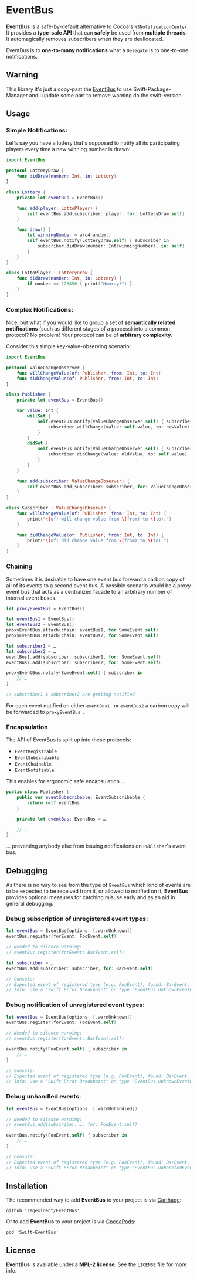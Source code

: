 # EventBus

**EventBus** is a safe-by-default alternative to Cocoa's `NSNotificationCenter`. It provides a **type-safe API** that can **safely** be used from **multiple threads**. It automagically removes subscribers when they are deallocated.

EventBus is to **one-to-many notifications** what a `Delegate` is to one-to-one notifications.

## Warning

This library it's just a copy-past the [EventBus](https://github.com/regexident/EventBus) to use Swift-Package-Manager and i update some part to remove warning do the swift-version

## Usage

### Simple Notifications:

Let's say you have a lottery that's supposed to notify all its participating players every time a new winning number is drawn:

```swift
import EventBus

protocol LotteryDraw {
    func didDraw(number: Int, in: Lottery)
}

class Lottery {
    private let eventBus = EventBus()

    func add(player: LottoPlayer) {
        self.eventBus.add(subscriber: player, for: LotteryDraw.self)
    }

    func draw() {
        let winningNumber = arc4random()
        self.eventBus.notify(LotteryDraw.self) { subscriber in
            subscriber.didDraw(number: Int(winningNumber), in: self)
        }
    }
}

class LottoPlayer : LotteryDraw {
    func didDraw(number: Int, in: Lottery) {
        if number == 123456 { print("Hooray!") }
    }
}
```

### Complex Notifications:

Nice, but what if you would like to group a set of **semantically related notifications** (such as different stages of a process) into a common protocol? No problem! Your protocol can be of **arbitrary complexity**.

Consider this simple key-value-observing scenario:

```swift
import EventBus

protocol ValueChangeObserver {
    func willChangeValue(of: Publisher, from: Int, to: Int)
    func didChangeValue(of: Publisher, from: Int, to: Int)
}

class Publisher {
    private let eventBus = EventBus()

    var value: Int {
        willSet {
            self.eventBus.notify(ValueChangeObserver.self) { subscriber in
                subscriber.willChange(value: self.value, to: newValue)
            }
        }
        didSet {
            self.eventBus.notify(ValueChangeObserver.self) { subscriber in
                subscriber.didChange(value: oldValue, to: self.value)
            }
        }
    }

    func add(subscriber: ValueChangeObserver) {
        self.eventBus.add(subscriber: subscriber, for: ValueChangeObserver.self)
    }
}

class Subscriber : ValueChangeObserver {
    func willChangeValue(of: Publisher, from: Int, to: Int) {
        print("\(of) will change value from \(from) to \(to).")
    }

    func didChangeValue(of: Publisher, from: Int, to: Int) {
        print("\(of) did change value from \(from) to \(to).")
    }
}
```

### Chaining

Sometimes it is desirable to have one event bus forward a carbon copy of all of its events to a second event bus. A possible scenario would be a proxy event bus that acts as a centralized facade to an arbitrary number of internal event buses.

```swift
let proxyEventBus = EventBus()

let eventBus1 = EventBus()
let eventBus2 = EventBus()
proxyEventBus.attach(chain: eventBus1, for SomeEvent.self)
proxyEventBus.attach(chain: eventBus2, for SomeEvent.self)

let subscriber1 = …
let subscriber2 = …
eventBus1.add(subscriber: subscriber1, for: SomeEvent.self)
eventBus2.add(subscriber: subscriber2, for: SomeEvent.self)

proxyEventBus.notify(SomeEvent.self) { subscriber in
    // …
}

// subscriber1 & subscriber2 are getting notified
```

For each event notified on either `eventBus1 ` or `eventBus2` a carbon copy will be forwarded to `proxyEventBus `.

### Encapsulation

The API of EventBus is split up into these protocols:

- `EventRegistrable`
- `EventSubscribable`
- `EventChainable`
- `EventNotifiable`

This enables for ergonomic safe encapsulation …

```swift
public class Publisher {
    public var eventSubscribable: EventSubscribable {
        return self.eventBus
    }

    private let eventBus: EventBus = …

    // …
}
```

… preventing anybody else from issuing notifications on `Publisher`'s event bus.

## Debugging

As there is no way to see from the type of `EventBus` which kind of events are to be expected to be received from it, or allowed to notified on it, **EventBus** provides optional measures for catching misuse early and as an aid in general debugging.

### Debug subscription of unregistered event types:

```swift
let eventBus = EventBus(options: [.warnUnknown])
eventBus.register(forEvent: FooEvent.self)

// Needed to silence warning:
// eventBus.register(forEvent: BarEvent.self)

let subscriber = …
eventBus.add(subscriber: subscriber, for: BarEvent.self)

// Console:
// Expected event of registered type (e.g. FooEvent), found: BarEvent.
// Info: Use a "Swift Error Breakpoint" on type "EventBus.UnknownEventError" to catch.
```

### Debug notification of unregistered event types:

```swift
let eventBus = EventBus(options: [.warnUnknown])
eventBus.register(forEvent: FooEvent.self)

// Needed to silence warning:
// eventBus.register(forEvent: BarEvent.self)

eventBus.notify(FooEvent.self) { subscriber in
    // …
}

// Console:
// Expected event of registered type (e.g. FooEvent), found: BarEvent.
// Info: Use a "Swift Error Breakpoint" on type "EventBus.UnknownEventError" to catch.
```

### Debug unhandled events:

```swift
let eventBus = EventBus(options: [.warnUnhandled])

// Needed to silence warning:
// eventBus.add(subscriber: …, for: FooEvent.self)

eventBus.notify(FooEvent.self) { subscriber in
    // …
}

// Console:
// Expected event of registered type (e.g. FooEvent), found: BarEvent.
// Info: Use a "Swift Error Breakpoint" on type "EventBus.UnhandledEventError" to catch.
```

## Installation

The recommended way to add **EventBus** to your project is via [Carthage](https://github.com/Carthage/Carthage):

    github 'regexident/EventBus'

Or to add **EventBus** to your project is via [CocoaPods](https://cocoapods.org):

    pod 'Swift-EventBus'

## License

**EventBus** is available under a **MPL-2 license**. See the `LICENSE` file for more info.
